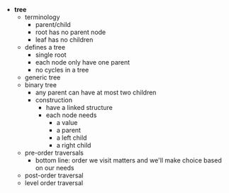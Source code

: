 - **tree**
    - terminology
        - parent/child
        - root has no parent node
        - leaf has no children
    - defines a tree
        - single root
        - each node only have one parent
        - no cycles in a tree
    - generic tree
    - binary tree
        - any parent can have at most two children
        - construction
            - have a linked structure
            - each node needs
                - a value
                - a parent
                - a left child
                - a right child
    - pre-order traversals
        - bottom line: order we visit matters and we'll make choice based on our needs
    - post-order traversal
    - level order traversal